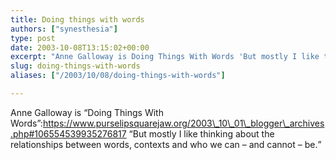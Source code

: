 ```yaml
---
title: Doing things with words
authors: ["synesthesia"]
type: post
date: 2003-10-08T13:15:02+00:00
excerpt: "Anne Galloway is Doing Things With Words 'But mostly I like thinking about the relationships between words, contexts and who we can - and cannot - be.'"
slug: doing-things-with-words 
aliases: ["/2003/10/08/doing-things-with-words"]

---
```

Anne Galloway is &#8220;Doing Things With Words&#8221;:https://www.purselipsquarejaw.org/2003\_10\_01\_blogger\_archives.php#106554539935276817 <q>But mostly I like thinking about the relationships between words, contexts and who we can &#8211; and cannot &#8211; be.</q>